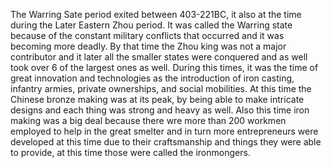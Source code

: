 The Warring Sate period exited between 403-221BC, it also at the time during the Later Eastern Zhou period. It was called the Warring state because of the constant military conflicts that occurred and it was becoming more deadly. By that time the Zhou king was not a major contributor and it later all the smaller states were conquered and as well took over 6 of the largest ones as well. During this times, it was the time of great innovation and technologies as the introduction of iron casting, infantry armies, private ownerships, and social mobilities. At this time the Chinese bronze making was at its peak, by being able to make intricate designs and each thing was strong and heavy as well. Also this time iron making was a big deal because there wre more than 200 workmen employed to help in the great smelter and in turn more entrepreneurs were developed at this time due to their craftsmanship and things they were able to provide, at this time those were called the ironmongers. 